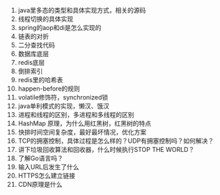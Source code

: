 1. java里多态的类型和具体实现方式，相关的源码
2. 线程切换的具体实现
3. spring的aop和di是怎么实现的
4. 链表的对折
5. 二分查找代码
6. 数据库底层
7. redis底层
8. 倒排索引
9. redis里的哈希表
10. happen-before的规则
11. volatile修饰符，synchronized锁
12. java单利模式的实现，懒汉、饿汉
13. 进程和线程的区别，多进程和多线程的区别
14. HashMap 原理，为什么用红黑树，红黑树的特点
15. 快排时间空间复杂度，最好最坏情况，优化方案
16. TCP的拥塞控制，具体过程是怎么样的？UDP有拥塞控制吗？如何解决？
17. 讲下垃圾回收算法和回收器，什么时候执行STOP THE WORLD？
18. 了解Go语言吗？
19. 输入URL后发生了什么
20. HTTPS怎么建立链接
21. CDN原理是什么
